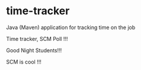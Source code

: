 # time-tracker
Java (Maven) application for tracking time on the job

Time tracker, SCM Poll !!!

Good Night Students!!!

SCM is cool !!!
